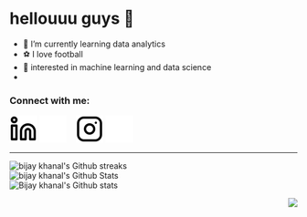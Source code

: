 # hellouuu guys  👋
- 🌱 I’m currently learning data analytics 
- ⚽ I love football 
- 🙏 interested in machine learning and data science 
- 

### Connect with me:

[![website](./img/linkedin-light.svg)](https://www.linkedin.com/in/bijay-khanal-897410231/#gh-light-mode-only)
[![website](./img/linkedin-dark.svg)](https://www.linkedin.com/in/bijay-khanal-897410231/#gh-dark-mode-only)
&nbsp;&nbsp;
[![website](./img/instagram-light.svg)](https://www.instagram.com/bijayy_khanal/#gh-light-mode-only)
[![website](./img/instagram-dark.svg)](https://www.instagram.com/bijayy_khanal#gh-dark-mode-only)

---

<img align="centre" alt="bijay khanal's Github streaks" src="https://streak-stats.demolab.com?user=BiJaY220&theme=great-gatsby&locale=en"  alt="Bijay khanal's GitHub Streaks"/>
<br>

<img align="centre" alt="bijay khanal's Github Stats" src="https://github-readme-stats.vercel.app/api?username=BiJaY220&locale=en&theme=great-gatsby&layout=compact&show_icons=true" alt="BijayKhanal's GitHub Stats" /> 
<br>

<img align="centre" alt="Bijay khanal's Github stats" src="https://github-readme-stats.vercel.app/api/top-langs/?username=BiJaY220&locale=en&show_icons=false&theme=great-gatsby&layout=compact" alt="Bijaykhanal's Top Languages"/>

 
<p alight="right">
  <img align="right" src="https://komarev.com/ghpvc/?username=BiJaY220&style=plastic&color=blue" />
</p>
